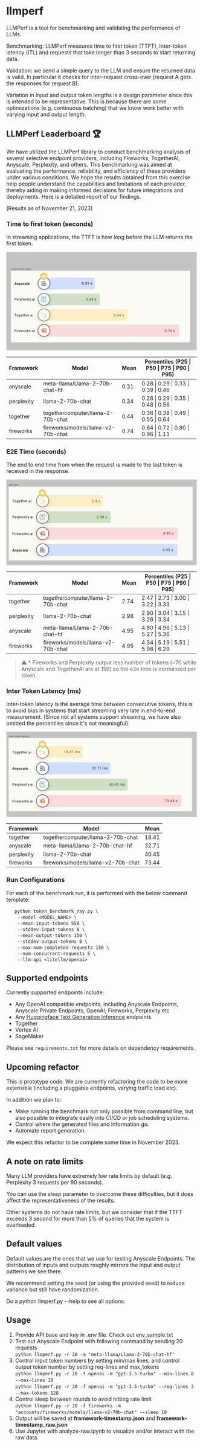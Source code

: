 # llmperf

LLMPerf is a tool for benchmarking and validating the performance of LLMs. 

Benchmarking: LLMPerf measures time to first token (TTFT), 
inter-token latency (ITL) and requests that take longer than 3 seconds 
to start returning data. 

Validation: we send a simple query to the LLM and ensure the returned data 
is valid. In particular it checks for inter-request cross-over 
(request A gets the responses for request B). 

Variation in input and output token lengths is a design parameter
since this is intended to be representative. This is because
there are some optimizations (e.g. continuous batching) that 
we know work better with varying input and output length. 

## LLMPerf Leaderboard :trophy:

We have utilized the LLMPerf library to conduct benchmarking analysis of several selective endpoint providers,
including Fireworks, TogetherAI, Anyscale, Perplexity, and others. 
This benchmarking was aimed at evaluating the performance, reliability, and efficiency of these providers under various conditions. 
We hope the results obtained from this exercise help people understand the capabilities and limitations of each provider, thereby aiding in making informed decisions for future integrations and deployments. Here is a detailed report of our findings.

(Results as of November 21, 2023)

### Time to first token (seconds)

In streaming applications, the TTFT is how long before the LLM returns the first token.

![ttft](.assets/ttft.png)

| Framework  | Model                                   | Mean  | Percentiles (P25 \| P50 \| P75 \| P90 \| P95)      |
|------------|-----------------------------------------|-------|----------------------------------------------------|
| anyscale   | meta-llama/Llama-2-70b-chat-hf          | 0.31  | 0.28 \| 0.29 \| 0.33 \| 0.39 \| 0.46              |
| perplexity | llama-2-70b-chat                        | 0.34  | 0.28 \| 0.29 \| 0.35 \| 0.48 \| 0.56              |
| together   | togethercomputer/llama-2-70b-chat       | 0.44  | 0.36 \| 0.38 \| 0.49 \| 0.55 \| 0.64              |
| fireworks  | fireworks/models/llama-v2-70b-chat      | 0.74  | 0.64 \| 0.72 \| 0.80 \| 0.96 \| 1.11              |


### E2E Time (seconds) 

The end to end time from when the request is made to the last token is received in the response.

![e2e](.assets/e2e.png)

| Framework  | Model                                   | Mean  | Percentiles (P25 \| P50 \| P75 \| P90 \| P95)      |
|------------|-----------------------------------------|-------|----------------------------------------------------|
| together   | togethercomputer/llama-2-70b-chat       | 2.74  | 2.47 \| 2.73 \| 3.00 \| 3.22 \| 3.33              |
| perplexity | llama-2-70b-chat                        | 2.98  | 2.90 \| 3.04 \| 3.15 \| 3.26 \| 3.34              |
| anyscale   | meta-llama/Llama-2-70b-chat-hf          | 4.95  | 4.80 \| 4.96 \| 5.13 \| 5.27 \| 5.36              |
| fireworks  | fireworks/models/llama-v2-70b-chat      | 4.95  | 4.34 \| 5.19 \| 5.51 \| 5.98 \| 6.29              |


> :warning: * Fireworks and Perplexity output less number of tokens (~70 while Anyscale and TogetherAI are at 150) so the e2e time is normalized per token.


### Inter Token Latency (ms)

Inter-token latency is the average time between consecutive tokens, this is to avoid bias in systems that start streaming very late in end-to-end measurement. (Since not all systems support streaming, we have also omitted the percentiles since it's not meaningful).

![itl](.assets/itl.png)

| Framework  | Model                                   | Mean  |
|------------|-----------------------------------------|-------|
| together   | togethercomputer/llama-2-70b-chat       | 18.41 |
| anyscale   | meta-llama/Llama-2-70b-chat-hf          | 32.71 |
| perplexity | llama-2-70b-chat                        | 40.45 |
| fireworks  | fireworks/models/llama-v2-70b-chat      | 73.44 |


### Run Configurations

For each of the benchmark run, it is performed with the below command template:

```
   python token_benchmark_ray.py \
    --model <MODEL_NAME> \
    --mean-input-tokens 550 \
    --stddev-input-tokens 0 \
    --mean-output-tokens 150 \
    --stddev-output-tokens 0 \
    --max-num-completed-requests 150 \
    --num-concurrent-requests 5 \
    --llm-api <litellm/openai> 
```


## Supported endpoints 

Currently supported endpoints include: 

- Any OpenAI compatible endpoints, including Anyscale Endpoints, 
Anyscale Private Endpoints, OpenAI, Fireworks, Perplexity etc
- Any [Huggingface Text Generation Inference](https://github.com/huggingface/text-generation-inference) endpoints
- Together 
- Vertex AI
- SageMaker

Please see `requirements.txt` for more details on dependency requirements.

## Upcoming refactor

This is prototype code. We are currently refactoring the code to be more
extensible (including a pluggable endpoints, varying traffic load etc). 

In addition we plan to:

- Make running the benchmark not only possible from 
command line, but also possible to integrate easily into CI/CD or job scheduling 
systems. 
- Control where the generated files and information go. 
- Automate report generation. 

We expect this refactor to be complete some time in November 2023. 

## A note on rate limits

Many LLM providers have extremely low rate limits by default (e.g. Perplexity 3 requests per 90 seconds). 

You can use the sleep parameter to overcome these difficulties, but it does affect the representativeness of the results. 

Other systems do not have rate limits, but we consider that if the TTFT exceeds 3 second for more than 
5% of queries that the system is overloaded. 


## Default values

Default values are the ones that we use for testing Anyscale Endpoints. 
The distribution of inputs and outputs roughly mirrors the input and output 
patterns we see there. 

We recommend setting the seed (or using the provided seed) to reduce variance but 
still have randomization.

Do a python llmperf.py --help to see all options. 

## Usage
1. Provide API base and key in .env file. Check out env_sample.txt
2. Test out Anyscale Endpoint with following command by sending 20 requests   
`python llmperf.py -r 20 -m "meta-llama/Llama-2-70b-chat-hf"`
3. Control input token numbers by setting min/max lines, and control output token number by setting req-lines and max_tokens  
`python llmperf.py -r 20 -f openai -m "gpt-3.5-turbo" --min-lines 8 --max-lines 10`  
`python llmperf.py -r 20 -f openai -m "gpt-3.5-turbo" --req-lines 3 --max-tokens 128`
4. Control sleep between rounds to avoid hitting rate limit  
`python llmperf.py -r 20 -f fireworks -m "accounts/fireworks/models/llama-v2-70b-chat" --sleep 10`
5. Output will be saved at **framework-timestamp.json** and **framework-timestamp_raw.json**  
6. Use Jupyter with analyze-raw.ipynb to visualize and/or interact with the raw data. 

